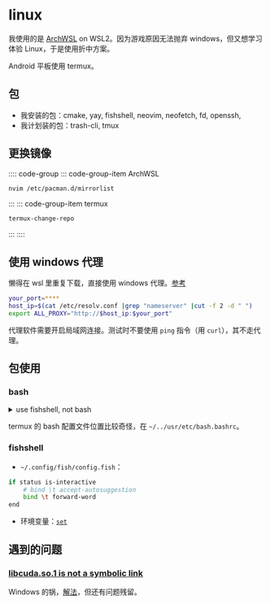 # linux
我使用的是 [ArchWSL](https://github.com/yuk7/ArchWSL) on WSL2。因为游戏原因无法抛弃 windows，但又想学习体验 Linux，于是使用折中方案。

Android 平板使用 termux。
## 包
* 我安装的包：cmake, yay, fishshell, neovim, neofetch, fd, openssh, 
* 我计划装的包：trash-cli, tmux
## 更换镜像
:::: code-group
::: code-group-item ArchWSL
```bash
nvim /etc/pacman.d/mirrorlist
```
:::
::: code-group-item termux
```bash
termux-change-repo
```
:::
::::
## 使用 windows 代理
懒得在 wsl 里重复下载，直接使用 windows 代理。[参考](https://zhuanlan.zhihu.com/p/153124468)
```sh
your_port=****
host_ip=$(cat /etc/resolv.conf |grep "nameserver" |cut -f 2 -d " ")
export ALL_PROXY="http://$host_ip:$your_port"
```

代理软件需要开启局域网连接。测试时不要使用 `ping` 指令（用 `curl`），其不走代理。
## 包使用
### bash
<details><summary>use fishshell, not bash</summary>

* ~/.bashrc（仅含手动编辑）:
```bash
alias ll='ls -alF'
export DWM=/home/lxl/myfile/dwm
if [[ $(ps --no-header --pid=$PPID --format=cmd) != "fish" ]]
then
    exec fish
fi
```
</details>

termux 的 bash 配置文件位置比较奇怪，在 `~/../usr/etc/bash.bashrc`。
### fishshell
* `~/.config/fish/config.fish`：
```bash
if status is-interactive
    # bind \t accept-autosuggestion
    bind \t forward-word
end
```
* 环境变量：[`set`](https://fishshell.com/docs/2.6/commands.html#set)
## 遇到的问题
### [libcuda.so.1 is not a symbolic link](https://bbs.archlinuxcn.org/viewtopic.php?id=13402)
Windows 的锅，[解法](https://github.com/microsoft/WSL/issues/5548)，但还有问题残留。